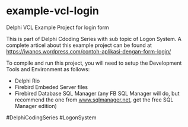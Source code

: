 # example-vcl-login
Delphi VCL Example Project for login form

This is part of Delphi Cdoding Series with sub topic of Logon System. A complete articel about this example project can be found at https://iwancs.wordpress.com/contoh-aplikasi-dengan-form-login/

To compile and run this project, you will need to setup the Development Tools and Environment as follows:
- Delphi Rio 
- Firebird Embeded Server files
- Firebired Database SQL Manager (any FB SQL Manager will do, but recommend the one from www.sqlmanager.net, get the free SQL Manager edition)

#DelphiCodingSeries
#LogonSystem

